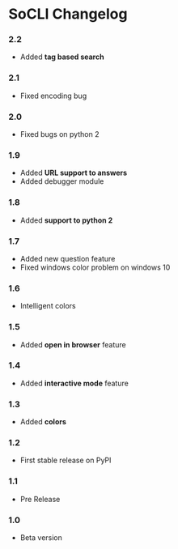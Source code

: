 # SoCLI Changelog

### 2.2
* Added **tag based search**

### 2.1
* Fixed encoding bug

### 2.0
* Fixed bugs on python 2

### 1.9
* Added **URL support to answers**
* Added debugger module

### 1.8
* Added **support to python 2**

### 1.7
* Added new question feature
* Fixed windows color problem on windows 10

### 1.6
* Intelligent colors

### 1.5
* Added **open in browser** feature

### 1.4
* Added **interactive mode** feature

### 1.3
* Added **colors**

### 1.2
* First stable release on PyPI

### 1.1
* Pre Release

### 1.0
* Beta version
